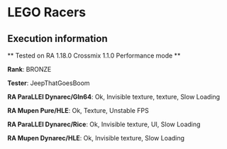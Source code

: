 # LEGO Racers 

## Execution information


** Tested on RA 1.18.0 Crossmix 1.1.0 Performance mode **


**Rank**: BRONZE


**Tester**: JeepThatGoesBoom



**RA ParaLLEl Dynarec/Gln64**: Ok, Invisible texture, texture, Slow Loading


**RA Mupen Pure/HLE**: Ok, Texture, Unstable FPS


**RA ParaLLEl Dynarec/Rice**: Ok, Invisible texture, UI, Slow Loading


**RA Mupen Dynarec/HLE**: Ok, Invisible texture, Slow Loading